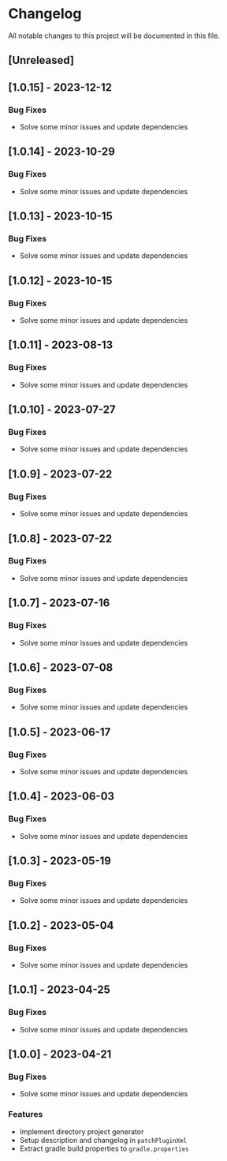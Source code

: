 # Changelog

All notable changes to this project will be documented in this file.

## [Unreleased]
## [1.0.15] - 2023-12-12

### Bug Fixes

- Solve some minor issues and update dependencies

## [1.0.14] - 2023-10-29

### Bug Fixes

- Solve some minor issues and update dependencies

## [1.0.13] - 2023-10-15

### Bug Fixes

- Solve some minor issues and update dependencies

## [1.0.12] - 2023-10-15

### Bug Fixes

- Solve some minor issues and update dependencies

## [1.0.11] - 2023-08-13

### Bug Fixes

- Solve some minor issues and update dependencies

## [1.0.10] - 2023-07-27

### Bug Fixes

- Solve some minor issues and update dependencies

## [1.0.9] - 2023-07-22

### Bug Fixes

- Solve some minor issues and update dependencies

## [1.0.8] - 2023-07-22

### Bug Fixes

- Solve some minor issues and update dependencies

## [1.0.7] - 2023-07-16

### Bug Fixes

- Solve some minor issues and update dependencies

## [1.0.6] - 2023-07-08

### Bug Fixes

- Solve some minor issues and update dependencies

## [1.0.5] - 2023-06-17

### Bug Fixes

- Solve some minor issues and update dependencies

## [1.0.4] - 2023-06-03

### Bug Fixes

- Solve some minor issues and update dependencies

## [1.0.3] - 2023-05-19

### Bug Fixes

- Solve some minor issues and update dependencies

## [1.0.2] - 2023-05-04

### Bug Fixes

- Solve some minor issues and update dependencies

## [1.0.1] - 2023-04-25

### Bug Fixes

- Solve some minor issues and update dependencies

## [1.0.0] - 2023-04-21

### Bug Fixes

- Solve some minor issues and update dependencies

### Features

- Implement directory project generator
- Setup description and changelog in `patchPluginXml`
- Extract gradle build properties to `gradle.properties`

<!-- generated by git-cliff -->
